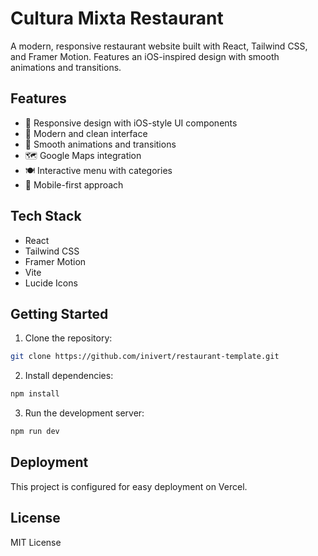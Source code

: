 # Cultura Mixta Restaurant

A modern, responsive restaurant website built with React, Tailwind CSS, and Framer Motion. Features an iOS-inspired design with smooth animations and transitions.

## Features

- 📱 Responsive design with iOS-style UI components
- 🎨 Modern and clean interface
- 🔄 Smooth animations and transitions
- 🗺️ Google Maps integration
- 🍽️ Interactive menu with categories
- 📱 Mobile-first approach

## Tech Stack

- React
- Tailwind CSS
- Framer Motion
- Vite
- Lucide Icons

## Getting Started

1. Clone the repository:
```bash
git clone https://github.com/inivert/restaurant-template.git
```

2. Install dependencies:
```bash
npm install
```

3. Run the development server:
```bash
npm run dev
```

## Deployment

This project is configured for easy deployment on Vercel.

## License

MIT License
